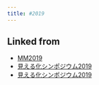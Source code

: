 ```yaml
---
title: #2019
---
```



## Linked from

* [MM2019](/MM2019)
* [見える化シンポジウム2019](/見える化シンポジウム2019)
* [見える化シンポジウム2019](/見える化シンポジウム2019)


